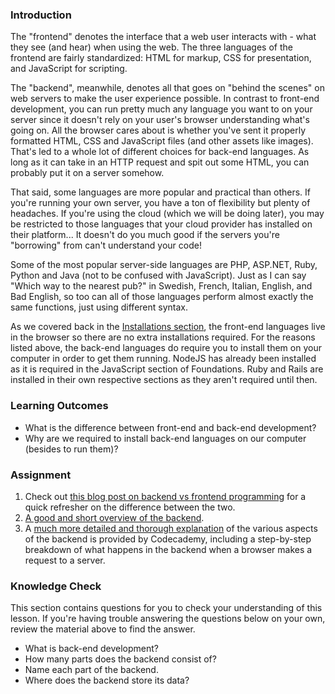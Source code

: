 ### Introduction

The "frontend" denotes the interface that a web user interacts with - what they see (and hear) when using the web. The three languages of the frontend are fairly standardized: HTML for markup, CSS for presentation, and JavaScript for scripting. 

The "backend", meanwhile, denotes all that goes on "behind the scenes" on web servers to make the user experience possible. In contrast to front-end development, you can run pretty much any language you want to on your server since it doesn't rely on your user's browser understanding what's going on.  All the browser cares about is whether you've sent it properly formatted HTML, CSS and JavaScript files (and other assets like images).  That's led to a whole lot of different choices for back-end languages.  As long as it can take in an HTTP request and spit out some HTML, you can probably put it on a server somehow.

That said, some languages are more popular and practical than others.  If you're running your own server, you have a ton of flexibility but plenty of headaches.  If you're using the cloud (which we will be doing later), you may be restricted to those languages that your cloud provider has installed on their platform... It doesn't do you much good if the servers you're "borrowing" from can't understand your code!

Some of the most popular server-side languages are PHP, ASP.NET, Ruby, Python and Java (not to be confused with JavaScript). Just as I can say "Which way to the nearest pub?" in Swedish, French, Italian, English, and Bad English, so too can all of those languages perform almost exactly the same functions, just using different syntax.

As we covered back in the [Installations section](https://www.theodinproject.com/courses/foundations/lessons/installation-overview), the front-end languages live in the browser so there are no extra installations required.  For the reasons listed above, the back-end languages do require you to install them on your computer in order to get them running. NodeJS has already been installed as it is required in the JavaScript section of Foundations. Ruby and Rails are installed in their own respective sections as they aren't required until then.

### Learning Outcomes

* What is the difference between front-end and back-end development?
* Why are we required to install back-end languages on our computer (besides to run them)?

### Assignment

<div class="lesson-content__panel" markdown="1">

  1. Check out [this blog post on backend vs frontend programming](http://blog.teamtreehouse.com/i-dont-speak-your-language-frontend-vs-backend) for a quick refresher on the difference between the two.
  2. [A good and short overview of the backend](https://techterms.com/definition/backend).
  3. A [much more detailed and thorough explanation](https://www.codecademy.com/articles/back-end-architecture) of the various aspects of the backend is provided by Codecademy, including a step-by-step breakdown of what happens in the backend when a browser makes a request to a server.  

</div>

### Knowledge Check

This section contains questions for you to check your understanding of this lesson. If you're having trouble answering the questions below on your own, review the material above to find the answer.

* What is back-end development?
* How many parts does the backend consist of?
* Name each part of the backend.
* Where does the backend store its data?
